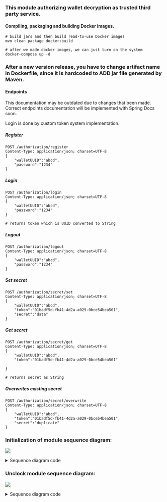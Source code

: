 ### This module authorizing wallet decryption as trusted third party service.

#### Compiling, packaging and building Docker images.

```
# build jars and then build read-to-use Docker images
mvn clean package docker:build

# after we made docker images, we can just turn on the system
docker-compose up -d
```
### After a new version release, you have to change artifact name in Dockerfile, since it is hardcoded to ADD jar file generated by Maven.

#### Endpoints

This documentation may be outdated due to changes that been made. Correct endpoints documentation will be implemented with Spring Docs soon.

Login is done by custom token system implementation.

##### Register
```
POST /authorization/register
Content-Type: application/json; charset=UTF-8
{
	"walletUUID":"abcd",
	"password":"1234"
}
```
##### Login
```
POST /authorization/login
Content-Type: application/json; charset=UTF-8
{
	"walletUUID":"abcd",
	"password":"1234"
}

# returns token which is UUID converted to String
```
##### Logout
```
POST /authorization/logout
Content-Type: application/json; charset=UTF-8
{
	"walletUUID":"abcd",
	"password":"1234"
}
```
##### Set secret
```
POST /authorization/secret/set
Content-Type: application/json; charset=UTF-8
{
	"walletUUID":"abcd",
	"token":"01badf5d-fb41-4d2a-a029-0bce54bea501",
	"secret":"data"
}
```
##### Get secret
```
POST /authorization/secret/get
Content-Type: application/json; charset=UTF-8
{
	"walletUUID":"abcd",
	"token":"01badf5d-fb41-4d2a-a029-0bce54bea501"

}

# returns secret as String
```
##### Overwrites existing secret
```
POST /authorization/secret/overwrite
Content-Type: application/json; charset=UTF-8
{
	"walletUUID":"abcd",
	"token":"01badf5d-fb41-4d2a-a029-0bce54bea501",
	"secret":"duplicate"
}
```

### Initialization of module sequence diagram:

![](https://www.websequencediagrams.com/cgi-bin/cdraw?lz=dGl0bGUgQXV0aG9yaXphdGlvbiBTZXJ2ZXIgTW9kdWxlOiBpbml0aWFsABcHCgpNYW5hZ2VyLT5SUEkAJQYAIghTZW5kIHNpbmdsZSBwYXJ0IG9mIGEgd2FsbGV0IHNlY3JldCBrZXkKACoPADcTRW5jcnlwACkMIHdpdGggcmFuZG9tIHBhc3N3b3JkADgSAIE9DQCBQwY6IFJlZ2lzdGVyIGEgbmV3AIEKBwAVJ0F1dGhlbnRpY2F0ZSBvbiBzAIIXBmFuZCBzZW5kIGUAgSQGZWQAgVUMAHMTLT5SZWRpczogU3RvcmUAgg4HJ3MAKxUAgjgF&s=default)

<details><summary>Sequence diagram code</summary>
<p>

```html
title Authorization Server Module: initialization

Manager->RPIServerModule: Send single part of a wallet secret key
RPIServerModule->RPIServerModule: Encrypt secret key with random password
RPIServerModule->AuthorizationServer: Register a new wallet
RPIServerModule->AuthorizationServer: Authenticate on server and send encrypted secret key
AuthorizationServer->Redis: Store wallet's encrypted secret key part
```

</p>
</details>

### Unclock module sequence diagram:

![](https://www.websequencediagrams.com/cgi-bin/cdraw?lz=TWFuYWdlci0-UlBJU2VydmVyTW9kdWxlOiBVbmxvY2sgbQAKBQoAEA8tPkF1dGhvcml6YXRpb24ANAY6IExvZ2luIHdpdGggc2VjcmV0IHBhc3N3b3JkCgAdEwBiE1ZhbGlkYXRlAC8JIGFuZCByZXR1cm4gc2Vzc2lvbiB0b2tlbgBrJ0dldCBlbmNyeXB0ZWQAgQ0Ia2V5AHkXZWRpcwAvBndhbGxldCdzABIsAIIzEFIAgTIGAC0eAIJJEQCCeRFEZQCBOwUAgTMLAIJdBnJhbmRvbQCCWQoAgxMRAINWBwCBAAlkAEMGZWQgcGFydCBvZgCCBQw&s=default)

<details><summary>Sequence diagram code</summary>
<p>

```html
title Authorization Server Module: unlocking module

Manager->RPIServerModule: Unlock module
RPIServerModule->AuthorizationServer: Login with secret password
AuthorizationServer->RPIServerModule: Validate password and return session token
RPIServerModule->AuthorizationServer: Get encrypted secret key
AuthorizationServer->Redis: Get wallet's encrypted secret key
AuthorizationServer->RPIServerModule: Return wallet's encrypted secret key
RPIServerModule->RPIServerModule: Decrypt secret key with random password
RPIServerModule->Manager: Return decrypted part of secret key


```

</p>
</details>
